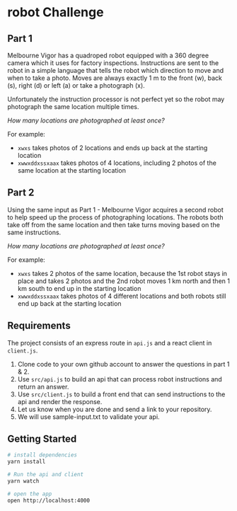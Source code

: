# robot Challenge


## Part 1

Melbourne Vigor has a quadroped robot equipped with a 360 degree camera which it uses for factory inspections. Instructions are sent to the robot in a simple language that tells the robot which direction to move and when to take a photo. Moves are always exactly 1 m to the front (w), back (s), right (d) or left (a) or take a photograph (x).

Unfortunately the instruction processor is not perfect yet so the robot may photograph the same location multiple times.

_How many locations are photographed at least once?_

For example:
- `xwxs` takes photos of 2 locations and ends up back at the starting location
- `xwwxddxssxaax` takes photos of 4 locations, including 2 photos of the same location at the starting location

## Part 2
Using the same input as Part 1 - Melbourne Vigor acquires a second robot to help speed up the process of photographing locations. The robots both take off from the same location and then take turns moving based on the same instructions.

_How many locations are photographed at least once?_

For example:
- `xwxs` takes 2 photos of the same location, because the 1st robot stays in place and takes 2 photos and the 2nd robot moves 1 km north and then 1 km south to end up in the starting location
- `xwwxddxssxaax` takes photos of 4 different locations and both robots still end up back at the starting location


## Requirements
The project consists of an express route in `api.js` and a react client in `client.js`.

1. Clone code to your own github account  to answer the questions in part 1 & 2.
2. Use `src/api.js` to build an api that can process robot instructions and return an answer.
3. Use `src/client.js` to build a front end that can send instructions to the api and render the response.
4. Let us know when you are done and send a link to your repository.
5. We will use sample-input.txt to validate your api.
## Getting Started

```sh
# install dependencies
yarn install

# Run the api and client
yarn watch

# open the app
open http://localhost:4000
```
